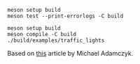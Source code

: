 ```
meson setup build
meson test --print-errorlogs -C build
```

```
meson setup build
meson compile -C build
./build/examples/traffic_lights
```

Based on [this](https://sii.pl/blog/en/implementing-a-state-machine-in-c17/) article by Michael Adamczyk.